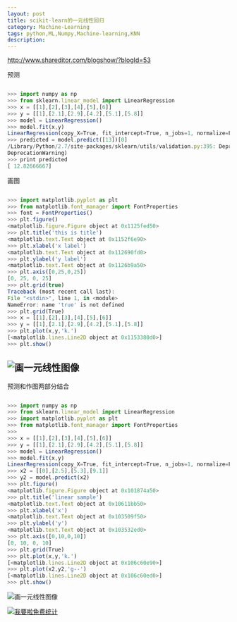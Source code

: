 ```yaml
---
layout: post
title: scikit-learn的一元线性回归
category: Machine-Learning
tags: python,ML,Numpy,Machine-learning,KNN
description: 
---
```


http://www.shareditor.com/blogshow/?blogId=53

预测

```javascript

>>> import numpy as np
>>> from sklearn.linear_model import LinearRegression
>>> x = [[1],[2],[3],[4],[5],[6]]
>>> y = [[1],[2.1],[2.9],[4.2],[5.1],[5.8]]
>>> model = LinearRegression()
>>> model.fit(x,y)
LinearRegression(copy_X=True, fit_intercept=True, n_jobs=1, normalize=False)
>>> predicted = model.predict([13])[0]
/Library/Python/2.7/site-packages/sklearn/utils/validation.py:395: DeprecationWarning: Passing 1d arrays as data is deprecated in 0.17 and will raise ValueError in 0.19. Reshape your data either using X.reshape(-1, 1) if your data has a single feature or X.reshape(1, -1) if it contains a single sample.
DeprecationWarning)
>>> print predicted
[ 12.82666667]

```

画图


```javascript

>>> import matplotlib.pyplot as plt
>>> from matplotlib.font_manager import FontProperties
>>> font = FontProperties()
>>> plt.figure()
<matplotlib.figure.Figure object at 0x1125fed50>
>>> plt.title('this is title')
<matplotlib.text.Text object at 0x1152f6e90>
>>> plt.xlabel('x label')
<matplotlib.text.Text object at 0x112690fd0>
>>> plt.ylabel('y label')
<matplotlib.text.Text object at 0x1126b9a50>
>>> plt.axis([0,25,0,25])
[0, 25, 0, 25]
>>> plt.grid(true)
Traceback (most recent call last):
File "<stdin>", line 1, in <module>
NameError: name 'true' is not defined
>>> plt.grid(True)
>>> x = [[1],[2],[3],[4],[5],[6]]
>>> y = [[1],[2.1],[2.9],[4.2],[5.1],[5.8]]
>>> plt.plot(x,y,'k.')
[<matplotlib.lines.Line2D object at 0x1153380d0>]
>>> plt.show()

```

![画一元线性图像](http://www.shareditor.com/uploads/media/my-context/0001/01/9e3f34d0ea66961155a1514a31d0f193707fa5d9.png)
---

预测和作图两部分结合


```javascript

>>> import numpy as np
>>> from sklearn.linear_model import LinearRegression
>>> import matplotlib.pyplot as plt
>>> from matplotlib.font_manager import FontProperties
>>> 
>>> x = [[1],[2],[3],[4],[5],[6]]
>>> y = [[1],[2.1],[2.9],[4.2],[5.1],[5.8]]
>>> model = LinearRegression()
>>> model.fit(x,y)
LinearRegression(copy_X=True, fit_intercept=True, n_jobs=1, normalize=False)
>>> x2 = [[0],[2.5],[5.3],[9.1]]
>>> y2 = model.predict(x2)
>>> plt.figure()
<matplotlib.figure.Figure object at 0x101874a50>
>>> plt.title('linear sample')
<matplotlib.text.Text object at 0x10611bb50>
>>> plt.xlabel('x')
<matplotlib.text.Text object at 0x103509f50>
>>> plt.ylabel('y')
<matplotlib.text.Text object at 0x103532ed0>
>>> plt.axis([0,10,0,10])
[0, 10, 0, 10]
>>> plt.grid(True)
>>> plt.plot(x,y,'k.')
[<matplotlib.lines.Line2D object at 0x106c60e90>]
>>> plt.plot(x2,y2,'g--')
[<matplotlib.lines.Line2D object at 0x106c60ed0>]
>>> plt.show()

```
![画一元线性图像](http://www.shareditor.com/uploads/media/my-context/0001/01/5817c1dfb64abacc3811b88ec69931bdd8ff85fc.png)




<script language="javascript" type="text/javascript" src="//js.users.51.la/19176892.js"></script>
<noscript><a href="//www.51.la/?19176892" target="_blank"><img alt="&#x6211;&#x8981;&#x5566;&#x514D;&#x8D39;&#x7EDF;&#x8BA1;" src="//img.users.51.la/19176892.asp" style="border:none" /></a></noscript>

